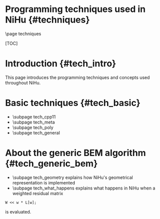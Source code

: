 Programming techniques used in NiHu {#techniques}
===================================

\page techniques

[TOC]

Introduction {#tech_intro}
============

This page introduces the programming techniques and concepts used throughout NiHu.

Basic techniques {#tech_basic}
================

- \subpage tech_cpp11
- \subpage tech_meta
- \subpage tech_poly
- \subpage tech_general

About the generic BEM algorithm {#tech_generic_bem}
===============================

- \subpage tech_geometry explains how NiHu's geometrical representation is implemented
- \subpage tech_what_happens explains what happens in NiHu when a weighted residual matrix
~~~~~~~~
W << w * L[w];
~~~~~~~~
is evaluated.

